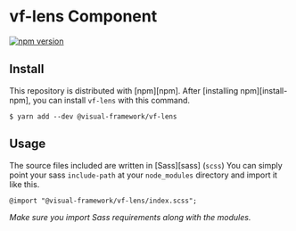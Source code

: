 # vf-lens Component

[![npm version](https://badge.fury.io/js/%40visual-framework%2Fvf-lens.svg)](https://badge.fury.io/js/%40visual-framework%2Fvf-lens)

## Install

This repository is distributed with [npm][npm]. After [installing npm][install-npm], you can install `vf-lens` with this command.

```
$ yarn add --dev @visual-framework/vf-lens
```

## Usage

The source files included are written in [Sass][sass] (`scss`) You can simply point your sass `include-path` at your `node_modules` directory and import it like this.

```
@import "@visual-framework/vf-lens/index.scss";
```

_Make sure you import Sass requirements along with the modules._
